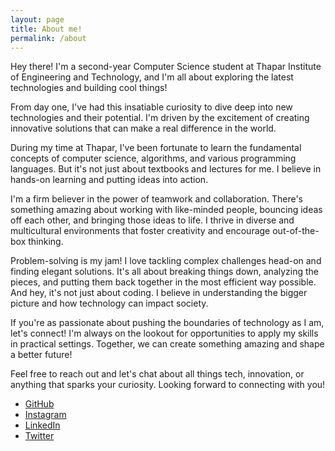 ```yaml
---
layout: page
title: About me!
permalink: /about
---
```


Hey there! I'm a second-year Computer Science student at Thapar Institute of Engineering and Technology, and I'm all about exploring the latest technologies and building cool things!

From day one, I've had this insatiable curiosity to dive deep into new technologies and their potential. I'm driven by the excitement of creating innovative solutions that can make a real difference in the world.

During my time at Thapar, I've been fortunate to learn the fundamental concepts of computer science, algorithms, and various programming languages. But it's not just about textbooks and lectures for me. I believe in hands-on learning and putting ideas into action.

I'm a firm believer in the power of teamwork and collaboration. There's something amazing about working with like-minded people, bouncing ideas off each other, and bringing those ideas to life. I thrive in diverse and multicultural environments that foster creativity and encourage out-of-the-box thinking.

Problem-solving is my jam! I love tackling complex challenges head-on and finding elegant solutions. It's all about breaking things down, analyzing the pieces, and putting them back together in the most efficient way possible. And hey, it's not just about coding. I believe in understanding the bigger picture and how technology can impact society.

If you're as passionate about pushing the boundaries of technology as I am, let's connect! I'm always on the lookout for opportunities to apply my skills in practical settings. Together, we can create something amazing and shape a better future!

Feel free to reach out and let's chat about all things tech, innovation, or anything that sparks your curiosity. Looking forward to connecting with you!

-   [GitHub](https://github.com/subhashhhhhh)
-   [Instagram](https://instagram.com/subhashhhhhhhhhhhhhhhhhhhhh)
-   [LinkedIn](https://www.linkedin.com/in/subhashgottumukkala)
-   [Twitter](https://twitter.com/subhashhhhhhhhh)